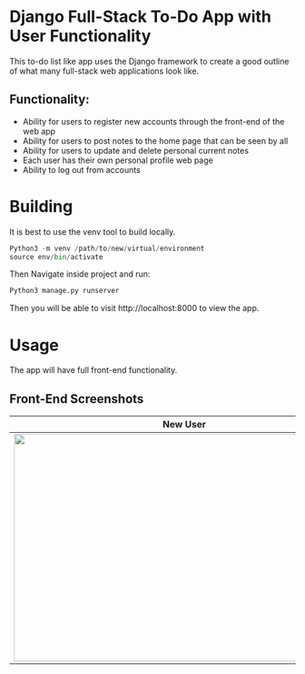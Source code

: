 # Django Full-Stack To-Do App with User Functionality 

This to-do list like app uses the Django framework to create a good outline of what many full-stack web applications look like.
<br />
## Functionality:

* Ability for users to register new accounts through the front-end of the web app
* Ability for users to post notes to the home page that can be seen by all
* Ability for users to update and delete personal current notes
* Each user has their own personal profile web page
* Ability to log out from accounts

# Building
It is best to use the venv tool to build locally.
```python
Python3 -m venv /path/to/new/virtual/environment
source env/bin/activate 
```
Then Navigate inside project and run:
```python
Python3 manage.py runserver
```
Then you will be able to visit http://localhost:8000 to view the app.

# Usage
The app will have full front-end functionality.
## Front-End Screenshots


New User            |  Existing user
:-------------------------:|:-------------------------:
<img src="https://i.imgur.com/RzMwE0P.png" width="600" height="400">  |  <img src="https://i.imgur.com/7Lhsl0a.png" width="600" height="400">



